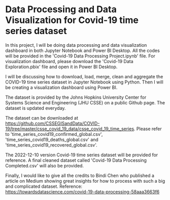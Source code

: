 # Data Processing and Data Visualization for Covid-19 time series dataset

In this project, I will be doing data processing and data visualization dashboard in both Jupyter Notebook and Power BI Desktop. All the codes will be provided in the 'Covid-19 Data Processing Project.ipynb' file. For visualization dashboard, please download the 'Covid-19 Data Exploration.pbix' file and open it in Power BI Desktop.

I will be discussing how to download, load, merge, clean and aggregate the COVID-19 time series dataset in Jupyter Notebook using Python. Then I will be creating a visualization dashboard using Power BI. 

The dataset is provided by the Johns Hopkins University Center for Systems Science and Engineering (JHU CSSE) on a public Github page. The dataset is updated everyday.

The dataset can be downloaded at https://github.com/CSSEGISandData/COVID-19/tree/master/csse_covid_19_data/csse_covid_19_time_series. 
Please refer to 
'time_series_covid19_confirmed_global.csv', 
'time_series_covid19_deaths_global.csv' and 
'time_series_covid19_recovered_global.csv'.

The 2022-12-10 version Covid-19 time series dataset will be provided for reference. A final cleaned dataset called 'Covid-19 Data Processing Completed.csv' will also be provided.

Finally, I would like to give all the credits to Bindi Chen who published a article on Medium showing great insights for how to process with such a big and complicated dataset. 
Reference: https://towardsdatascience.com/covid-19-data-processing-58aaa3663f6
